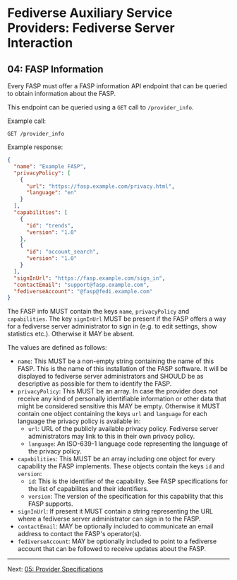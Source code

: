 # Fediverse Auxiliary Service Providers: Fediverse Server Interaction

## 04: FASP Information

Every FASP must offer a FASP information API endpoint that can be queried to
obtain information about the FASP.

This endpoint can be queried using a `GET` call to `/provider_info`.

Example call:

```http
GET /provider_info
```

Example response:

```json
{
  "name": "Example FASP",
  "privacyPolicy": [
    {
      "url": "https://fasp.example.com/privacy.html",
      "language": "en"
    }
  ],
  "capabilities": [
    {
      "id": "trends",
      "version": "1.0"
    },
    {
      "id": "account_search",
      "version": "1.0"
    }
  ],
  "signInUrl": "https://fasp.example.com/sign_in",
  "contactEmail": "support@fasp.example.com",
  "fediverseAccount": "@fasp@fedi.example.com"
}
```

The FASP info MUST contain the keys `name`, `privacyPolicy` and `capabilities`.
The key `signInUrl` MUST be present if the FASP offers a way for a fediverse
server administrator to sign in (e.g. to edit settings, show statistics etc.).
Otherwise it MAY be absent.

The values are defined as follows:

- `name`: This MUST be a non-empty string containing the name of this FASP. This
  is the name of this installation of the FASP software. It will be displayed to
  fediverse server administrators and SHOULD be as descriptive as possible for
  them to identify the FASP.
- `privacyPolicy`: This MUST be an array. In case the provider does not receive
  any kind of personally identifiable information or other data that might be
  considered sensitive this MAY be empty. Otherwise it MUST contain one object
  containing the keys `url` and `language` for each language the privacy policy
  is available in:
  - `url`: URL of the publicly available privacy policy. Fediverse server
    administrators may link to this in their own privacy policy.
  - `language`: An ISO-639-1 language code representing the language of the
    privacy policy.
- `capabilities`: This MUST be an array including one object for every
  capability the FASP implements. These objects contain the keys `id` and
  `version`:
  - `id`: This is the identifier of the capability. See FASP specifications for
    the list of capabilites and their identifiers.
  - `version`: The version of the specification for this capability that this
    FASP supports.
- `signInUrl`: If present it MUST contain a string representing the URL where a
  fediverse server administrator can sign in to the FASP.
- `contactEmail`: MAY be optionally included to communicate an email address to
  contact the FASP's operator(s).
- `fediverseAccount`: MAY be optionally included to point to a fediverse account
  that can be followed to receive updates about the FASP.

---

Next: [05: Provider Specifications](provider_specifications.md)
